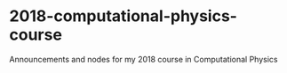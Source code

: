 # 2018-computational-physics-course
Announcements and nodes for my 2018 course in Computational Physics

